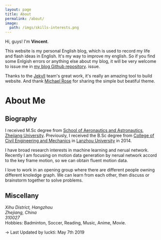 ```yaml
---
layout: page
title: About
permalink: /about/
image:
  path: /imgs/skills-interests.png
---
```

Hi, guys! I'm **Vincent**. 

This website is my personal English blog, which is used to record my life and flash ideas in English. It's my way to improve my english. So if you find some Enlgish errors or anything else about my blog, it will be very welcome to issue me in [my blog Github repository](https://github.com/luckti/luckti.github.io). issue.

Thanks to the [Jekyll](https://jekyllrb.com/) team's great work, it's really an amazing tool to build website. And thank [Michael Rose](https://github.com/mmistakes/so-simple-theme) for sharing the simple but beatiful theme.

# About Me
## Biography
I received M.Sc degree from <a href="http://esaa.zju.edu.cn/">School of Aeronautics and Astronautics</a>, <a href="http://www.zju.edu.cn/english/">Zhejiang University</a>. Previously, I received the B.Sc degree from <a href="http://gxyen.lzu.edu.cn/">College of Civil Engineering and Mechanics</a> in <a href="http://en.lzu.edu.cn/">Lanzhou University</a> in 2014.

I have broad research interests in machine learning and nerual network. Recently I am focusing on motion data generation by nerual network accord to the key frame motion, so we can obtain fluent motion data.

I love to work in an opening group where there are different people owning different knoledge graph. We can learn from each other, then discuss or brainstorm together to solve problems.

## Miscellany
<address> 
  Xihu District, Hangzhou <br>
  Zhejiang, China <br>
  310027
</address>
Hobbies: Badminton, Soccer, Reading, Music, Anime, Movie.

-> Last Updated by luckti: May 7th 2019
